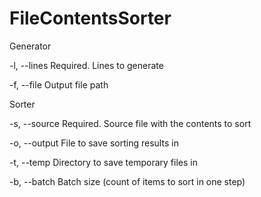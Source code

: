 # FileContentsSorter

Generator

  -l, --lines    Required. Lines to generate

  -f, --file     Output file path
  
Sorter 

  -s, --source    Required. Source file with the contents to sort

  -o, --output    File to save sorting results in

  -t, --temp      Directory to save temporary files in

  -b, --batch     Batch size (count of items to sort in one step)
